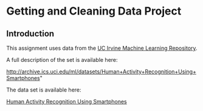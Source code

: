 Getting and Cleaning Data Project
=================================

## Introduction

This assignment uses data from the <a href="http://archive.ics.uci.edu/ml/">UC Irvine Machine
Learning Repository</a>.

A full description of the set is available here:

http://archive.ics.uci.edu/ml/datasets/Human+Activity+Recognition+Using+Smartphones"

The data set is available here:

<a href="https://d396qusza40orc.cloudfront.net/getdata%2Fprojectfiles%2FUCI%20HAR%20Dataset.zip">Human Activity Recognition Using Smartphones</a>

